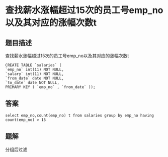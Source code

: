 <!--
 * @Author: your name
 * @Date: 2020-09-21 17:24:24
 * @LastEditTime: 2020-09-25 10:14:33
 * @LastEditors: your name
 * @Description: In User Settings Edit
 * @FilePath: \database-sql-combat\7.查找薪水涨幅超过15次的员工号emp_no以及其对应的涨幅次数t.md
-->
# 查找薪水涨幅超过15次的员工号emp_no以及其对应的涨幅次数t

## 题目描述

查找薪水涨幅超过15次的员工号emp_no以及其对应的涨幅次数t

``` mysql
CREATE TABLE `salaries` (
`emp_no` int(11) NOT NULL,
`salary` int(11) NOT NULL,
`from_date` date NOT NULL,
`to_date` date NOT NULL,
PRIMARY KEY ( `emp_no` , `from_date` ));
```

## 答案

``` mysql
select emp_no,count(emp_no) t from salaries group by emp_no having count(emp_no) > 15
```

## 题解

分组后过滤
